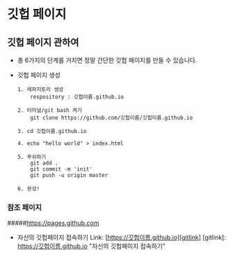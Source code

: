 # 깃헙 페이지

## 깃헙 페이지 관하여
* 총 6가지의 단계를 거치면 정말 간단한 깃헙 페이지를 만들 수 있습니다.

* 깃헙 페이지 생성
    ```
    1. 레파지토리 생성
        respository : 깃헙이름.github.io

    2. 터미널/git bash 켜기
        git clone https://github.com/깃헙이름/깃헙이름.github.io

    3. cd 깃헙이름.github.io

    4. echo "hello world" > index.html

    5. 푸쉬하기
        git add .
        git commit -m 'init'
        git push -u origin master

    6. 완성!
    ```

### 참조 페이지
#####https://pages.github.com
* 자신의 깃헙페이지 접속하기
Link: [https://깃헙이름.github.io][gitlink]
[gitlink]: https://깃헙이름.github.io "자신의 깃헙페이지 접속하기"
